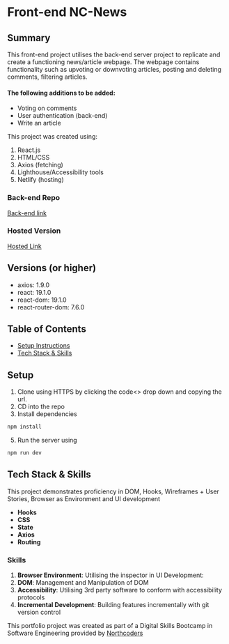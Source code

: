 # Front-end NC-News
## Summary
This front-end project utilises the back-end server project to replicate and create a functioning news/article webpage. The webpage contains functionality such as upvoting or downvoting articles, posting and deleting comments, filtering articles.
#### The following additions to be added:
- Voting on comments
- User authentication (back-end)
- Write an article

This project was created using:
1. React.js
2. HTML/CSS
3. Axios (fetching)
4. Lighthouse/Accessibility tools
5. Netlify (hosting)

### Back-end Repo
[Back-end link](https://github.com/Wanb00/Back-end-Northcoders-News-)

### Hosted Version
[Hosted Link](https://wan-nc-news-fe.netlify.app/)

## Versions (or higher)
- axios: 1.9.0
- react: 19.1.0
- react-dom: 19.1.0
- react-router-dom: 7.6.0

## Table of Contents

- [Setup Instructions](#setup)
- [Tech Stack & Skills](#tech-stack--skills)

## Setup

1. Clone using HTTPS by clicking the code<> drop down and copying the url.
2. CD into the repo
3. Install dependencies
```zsh
npm install
```
5. Run the server using
```zsh
npm run dev
```

## Tech Stack & Skills

This project demonstrates proficiency in DOM, Hooks, Wireframes + User Stories, Browser as Environment and UI development

- **Hooks**
- **CSS**
- **State**
- **Axios**
- **Routing**

### Skills

1. **Browser Environment**: Utilising the inspector in UI Development:
2. **DOM**: Management and Manipulation of DOM 
3. **Accessibility**: Utilising 3rd party software to conform with accessibility protocols
4. **Incremental Development**: Building features incrementally with git version control

This portfolio project was created as part of a Digital Skills Bootcamp in Software Engineering provided by [Northcoders](https://northcoders.com/)
